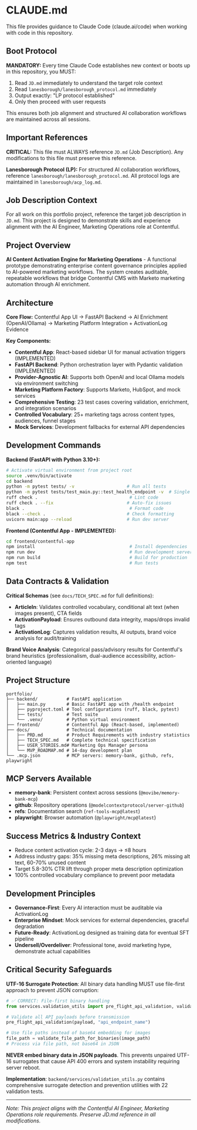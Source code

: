 # CLAUDE.md

This file provides guidance to Claude Code (claude.ai/code) when working with code in this repository.

## Boot Protocol

**MANDATORY:** Every time Claude Code establishes new context or boots up in this repository, you MUST:

1. Read `JD.md` immediately to understand the target role context
2. Read `lanesborough/lanesborough_protocol.md` immediately
3. Output exactly: "LP protocol established"
4. Only then proceed with user requests

This ensures both job alignment and structured AI collaboration workflows are maintained across all sessions.

## Important References

**CRITICAL:** This file must ALWAYS reference `JD.md` (Job Description). Any modifications to this file must preserve this reference.

**Lanesborough Protocol (LP):** For structured AI collaboration workflows, reference `lanesborough/lanesborough_protocol.md`. All protocol logs are maintained in `lanesborough/acp_log.md`.

## Job Description Context

For all work on this portfolio project, reference the target job description in `JD.md`. This project is designed to demonstrate skills and experience alignment with the AI Engineer, Marketing Operations role at Contentful.

## Project Overview

**AI Content Activation Engine for Marketing Operations** - A functional prototype demonstrating enterprise content governance principles applied to AI-powered marketing workflows. The system creates auditable, repeatable workflows that bridge Contentful CMS with Marketo marketing automation through AI enrichment.

## Architecture

**Core Flow:** Contentful App UI → FastAPI Backend → AI Enrichment (OpenAI/Ollama) → Marketing Platform Integration + ActivationLog Evidence

**Key Components:**
- **Contentful App**: React-based sidebar UI for manual activation triggers (IMPLEMENTED)
- **FastAPI Backend**: Python orchestration layer with Pydantic validation (IMPLEMENTED)
- **Provider-Agnostic AI**: Supports both OpenAI and local Ollama models via environment switching
- **Marketing Platform Factory**: Supports Marketo, HubSpot, and mock services
- **Comprehensive Testing**: 23 test cases covering validation, enrichment, and integration scenarios
- **Controlled Vocabulary**: 25+ marketing tags across content types, audiences, funnel stages
- **Mock Services**: Development fallbacks for external API dependencies

## Development Commands

**Backend (FastAPI with Python 3.10+):**
```bash
# Activate virtual environment from project root
source .venv/bin/activate
cd backend
python -m pytest tests/ -v                    # Run all tests
python -m pytest tests/test_main.py::test_health_endpoint -v  # Single test
ruff check .                                   # Lint code
ruff check . --fix                            # Auto-fix issues
black .                                        # Format code
black --check .                               # Check formatting
uvicorn main:app --reload                     # Run dev server
```

**Frontend (Contentful App - IMPLEMENTED):**
```bash
cd frontend/contentful-app
npm install                                    # Install dependencies
npm run dev                                    # Run development server
npm run build                                  # Build for production
npm test                                       # Run tests
```

## Data Contracts & Validation

**Critical Schemas** (see `docs/TECH_SPEC.md` for full definitions):
- **ArticleIn**: Validates controlled vocabulary, conditional alt text (when images present), CTA fields
- **ActivationPayload**: Ensures outbound data integrity, maps/drops invalid tags
- **ActivationLog**: Captures validation results, AI outputs, brand voice analysis for audit/training

**Brand Voice Analysis**: Categorical pass/advisory results for Contentful's brand heuristics (professionalism, dual-audience accessibility, action-oriented language)

## Project Structure

```
portfolio/
├── backend/           # FastAPI application
│   ├── main.py        # Basic FastAPI app with /health endpoint
│   ├── pyproject.toml # Tool configurations (ruff, black, pytest)
│   ├── tests/         # Test suite
│   └── .venv/         # Python virtual environment
├── frontend/          # Contentful App (React-based, implemented)
├── docs/              # Technical documentation
│   ├── PRD.md         # Product Requirements with industry statistics
│   ├── TECH_SPEC.md   # Complete technical specification
│   ├── USER_STORIES.md# Marketing Ops Manager persona
│   └── MVP_ROADMAP.md # 14-day development plan
└── .mcp.json          # MCP servers: memory-bank, github, refs, playwright
```

## MCP Servers Available

- **memory-bank**: Persistent context across sessions (`@movibe/memory-bank-mcp`)
- **github**: Repository operations (`@modelcontextprotocol/server-github`)
- **refs**: Documentation search (`ref-tools-mcp@latest`)
- **playwright**: Browser automation (`@playwright/mcp@latest`)

## Success Metrics & Industry Context

- Reduce content activation cycle: 2-3 days → ≤8 hours
- Address industry gaps: 35% missing meta descriptions, 26% missing alt text, 60-70% unused content
- Target 5.8-30% CTR lift through proper meta description optimization
- 100% controlled vocabulary compliance to prevent poor metadata

## Development Principles

- **Governance-First**: Every AI interaction must be auditable via ActivationLog
- **Enterprise Mindset**: Mock services for external dependencies, graceful degradation
- **Future-Ready**: ActivationLog designed as training data for eventual SFT pipeline
- **Undersell/Overdeliver**: Professional tone, avoid marketing hype, demonstrate actual capabilities

## Critical Security Safeguards

**UTF-16 Surrogate Protection**: All binary data handling MUST use file-first approach to prevent JSON corruption:

```python
# ✅ CORRECT: File-first binary handling
from services.validation_utils import pre_flight_api_validation, validate_file_path_for_binaries

# Validate all API payloads before transmission
pre_flight_api_validation(payload, "api_endpoint_name")

# Use file paths instead of base64 embedding for images
file_path = validate_file_path_for_binaries(image_path)
# Process via file path, not base64 in JSON
```

**NEVER embed binary data in JSON payloads**. This prevents unpaired UTF-16 surrogates that cause API 400 errors and system instability requiring server reboot.

**Implementation**: `backend/services/validation_utils.py` contains comprehensive surrogate detection and prevention utilities with 22 validation tests.

---

*Note: This project aligns with the Contentful AI Engineer, Marketing Operations role requirements. Preserve JD.md reference in all modifications.*

